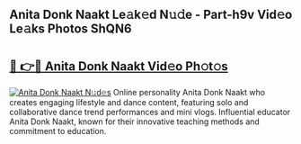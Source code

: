 ## Anita Donk Naakt Le𝚊k𝚎d N𝚞𝚍e - Part-h9v Vid𝚎o Le𝚊ks Photos ShQN6

# <h2><a href="http://fb9lpd.evod.top/?m=Anita+Donk+Naakt">🔗 👉🔴 Anita Donk Naakt Vid𝚎o Ph𝚘t𝚘s</a></h2>

[![Anita Donk Naakt N𝚞d𝚎s](https://i.imgur.com/8V9OHl7.gif)](http://fb9lpd.evod.top/?m=Anita+Donk+Naakt)
Online personality Anita Donk Naakt who creates engaging lifestyle and dance content, featuring solo and collaborative dance trend performances and mini vlogs. Influential educator Anita Donk Naakt, known for their innovative teaching methods and commitment to education. 
